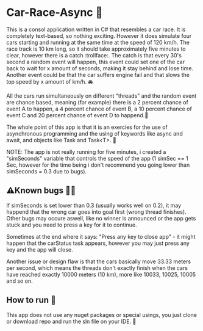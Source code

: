 # Car-Race-Async :car: 
This is a consol application written in C# that resembles a car race.
It is completely text-based, so nothing exciting.
However it does simulate four cars starting and running at the same time at the speed of 120 km/h.
The race track is 10 km long, so it should take approximately five minutes to clear, however there is a catch :trollface:.
The catch is that every 30's second a random event will happen, this event could set one of the car back to wait for x amount of seconds, making it stay behind and lose time. Another event could be that the car suffers engine fail and that slows the top speed by x amount of km/h. :oncoming_automobile:



All the cars run simultaneously on different "threads" and the random event are chance based, meaning (for example) there is a 2 percent chance of event A to happen, a 4 percent chance of event B, a 10 percent chance of event C and 20 percent chance of event D to happend.:game_die:

The whole point of this app is that it is an exercies for the use of asynchronous programming and the using of keywords like async and await, and objects like Task and Task\<T>.
:blue_car:

NOTE: The app is not really running for five minutes, i created a "simSeconds" variable that controls the speed of the app (1 simSec == 1 Sec, however for the time being i don't recommend you going lower than simSeconds = 0.3 due to bugs).

## :warning:Known bugs :tractor::construction:

If simSeconds is set lower than 0.3 (usually works well on 0.2), it may happend that the wrong car goes into goal first (wrong thread finishes). Other bugs may occure aswell, like no winner is announced or the app gets stuck and you need to press a key for it to continue.

Sometimes at the end where it says: "Press any key to close app" - it might happen that the carStatus task appears, however you may just press any key and the app will close. 

Another issue or design flaw is that the cars basically move 33.33 meters per second, which means the threads don't exactly finish when the cars have reached exactly 10000 meters (10 km), more like 10033, 10025, 10005 and so on.

## How to run :oncoming_taxi:

This app does not use any nuget packages or special usings, you just clone or download repo and run the sln file on your IDE. :rocket:
